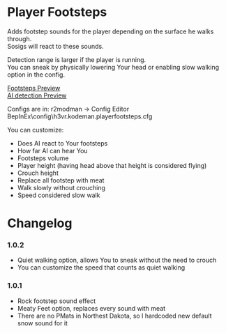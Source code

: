 # Player Footsteps

Adds footstep sounds for the player depending on the surface he walks through.  
Sosigs will react to these sounds.

Detection range is larger if the player is running.  
You can sneak by physically lowering Your head or enabling slow walking option in the config.  


[Footsteps Preview](https://www.youtube.com/watch?v=3_2KRXZhUFA)  
[AI detection Preview](https://www.youtube.com/watch?v=7unTFsOa2D8)

Configs are in: 
r2modman -> Config Editor   
BepInEx\config\h3vr.kodeman.playerfootsteps.cfg

You can customize:
- Does AI react to Your footsteps
- How far AI can hear You
- Footsteps volume
- Player height (having head above that height is considered flying)
- Crouch height
- Replace all footstep with meat
- Walk slowly without crouching
- Speed considered slow walk


# Changelog

### 1.0.2  
- Quiet walking option, allows You to sneak without the need to crouch
- You can customize the speed that counts as quiet walking

### 1.0.1
- Rock footstep sound effect
- Meaty Feet option, replaces every sound with meat
- There are no PMats in Northest Dakota, so I hardcoded new default snow sound for it